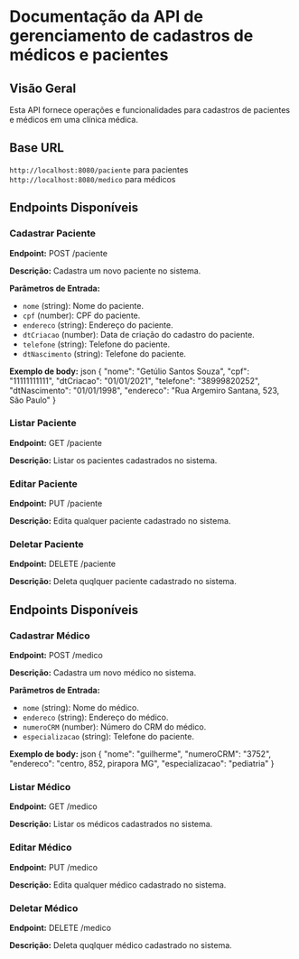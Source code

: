 # Documentação da API de gerenciamento de cadastros de médicos e pacientes

## Visão Geral

Esta API fornece operações e funcionalidades para cadastros de pacientes e médicos em uma clínica médica.

## Base URL

`http://localhost:8080/paciente` para pacientes
`http://localhost:8080/medico` para médicos

## Endpoints Disponíveis

### Cadastrar Paciente

**Endpoint:** POST /paciente

**Descrição:**
Cadastra um novo paciente no sistema.

**Parâmetros de Entrada:**
- `nome` (string): Nome do paciente.
- `cpf` (number): CPF do paciente.
- `endereco` (string): Endereço do paciente.
- `dtCriacao` (number): Data de criação do cadastro do paciente.
- `telefone` (string): Telefone do paciente.
- `dtNascimento` (string): Telefone do paciente.

**Exemplo de body:**
json
{
  "nome": "Getúlio Santos Souza",
  "cpf": "11111111111",
  "dtCriacao": "01/01/2021",
  "telefone": "38999820252",
  "dtNascimento": "01/01/1998",
  "endereco": "Rua Argemiro Santana, 523, São Paulo"
}

### Listar Paciente

**Endpoint:** GET /paciente

**Descrição:**
Listar os pacientes cadastrados no sistema.

### Editar Paciente

**Endpoint:** PUT /paciente

**Descrição:**
Edita qualquer paciente cadastrado no sistema.

### Deletar Paciente

**Endpoint:** DELETE /paciente

**Descrição:**
Deleta quqlquer paciente cadastrado no sistema.

## Endpoints Disponíveis

### Cadastrar Médico

**Endpoint:** POST /medico

**Descrição:**
Cadastra um novo médico no sistema.

**Parâmetros de Entrada:**
- `nome` (string): Nome do médico.
- `endereco` (string): Endereço do médico.
- `numeroCRM` (number): Número do CRM do médico.
- `especializacao` (string): Telefone do paciente.

**Exemplo de body:**
json
{
  "nome": "guilherme",
  "numeroCRM": "3752",
  "endereco": "centro, 852, pirapora MG",
  "especializacao": "pediatria"
}

### Listar Médico

**Endpoint:** GET /medico

**Descrição:**
Listar os médicos cadastrados no sistema.

### Editar Médico

**Endpoint:** PUT /medico

**Descrição:**
Edita qualquer médico cadastrado no sistema.

### Deletar Médico

**Endpoint:** DELETE /medico

**Descrição:**
Deleta quqlquer médico cadastrado no sistema.



